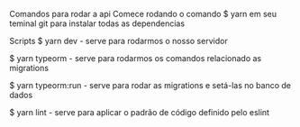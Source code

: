 Comandos para rodar a api
Comece rodando o comando $ yarn em seu teminal git para instalar todas as dependencias

Scripts
$ yarn dev - serve para rodarmos o nosso servidor

$ yarn typeorm - serve para rodarmos os comandos relacionado as migrations

$ yarn typeorm:run - serve para rodar as migrations e setá-las no banco de dados

$ yarn lint - serve para aplicar o padrão de código definido pelo eslint
